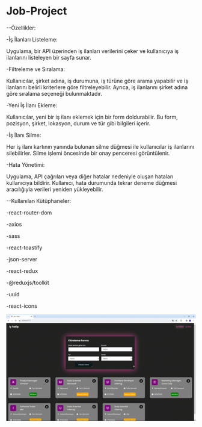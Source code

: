 <h1>Job-Project</h1>

--Özellikler:

-İş İlanları Listeleme:

Uygulama, bir API üzerinden iş ilanları verilerini çeker ve kullanıcıya iş ilanlarını listeleyen bir sayfa sunar.

-Filtreleme ve Sıralama:

Kullanıcılar, şirket adına, iş durumuna, iş türüne göre arama yapabilir ve iş ilanlarını belirli kriterlere göre filtreleyebilir.
Ayrıca, iş ilanlarını şirket adına göre sıralama seçeneği bulunmaktadır.

-Yeni İş İlanı Ekleme:

Kullanıcılar, yeni bir iş ilanı eklemek için bir form doldurabilir. Bu form, pozisyon, şirket, lokasyon, durum ve tür gibi bilgileri içerir.

-İş İlanı Silme:

Her iş ilanı kartının yanında bulunan silme düğmesi ile kullanıcılar iş ilanlarını silebilirler.
Silme işlemi öncesinde bir onay penceresi görüntülenir.

-Hata Yönetimi:

Uygulama, API çağrıları veya diğer hatalar nedeniyle oluşan hataları kullanıcıya bildirir.
Kullanıcı, hata durumunda tekrar deneme düğmesi aracılığıyla verileri yeniden yükleyebilir.

--Kullanılan Kütüphaneler:

-react-router-dom

-axios

-sass

-react-toastify

-json-server

-react-redux

-@reduxjs/toolkit

-uuid

-react-icons

<img src="job.gif" />